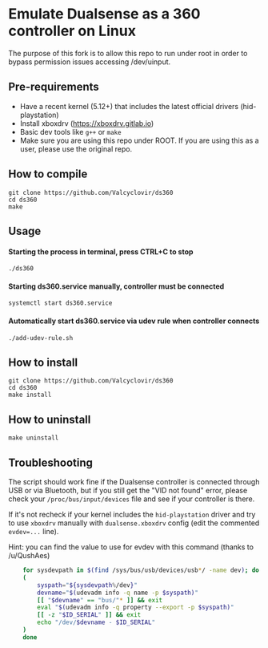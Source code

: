 # Emulate Dualsense as a 360 controller on Linux

The purpose of this fork is to allow this repo to run under root in order to bypass permission issues accessing /dev/uinput.

## Pre-requirements

- Have a recent kernel (5.12+) that includes the latest official drivers (hid-playstation)
- Install xboxdrv (https://xboxdrv.gitlab.io)
- Basic dev tools like `g++` or `make`
- Make sure you are using this repo under ROOT. If you are using this as a user, please use the original repo. 

## How to compile
```
git clone https://github.com/Valcyclovir/ds360
cd ds360
make
```
## Usage
#### Starting the process in terminal, press CTRL+C to stop
```
./ds360
```
#### Starting ds360.service manually, controller must be connected
```
systemctl start ds360.service
```
#### Automatically start ds360.service via udev rule when controller connects
```
./add-udev-rule.sh
```
## How to install
```
git clone https://github.com/Valcyclovir/ds360
cd ds360
make install
```

## How to uninstall

```
make uninstall
```

## Troubleshooting

The script should work fine if the Dualsense controller is connected through USB or via Bluetooth, but if you still get the "VID not found" error, please check your `/proc/bus/input/devices` file and see if your controller is there.

If it's not recheck if your kernel includes the `hid-playstation` driver and try to use `xboxdrv` manually with `dualsense.xboxdrv` config (edit the commented `evdev=...` line).


Hint: you can find the value to use for evdev with this command (thanks to /u/QushAes)
```sh
    for sysdevpath in $(find /sys/bus/usb/devices/usb*/ -name dev); do
    (
        syspath="${sysdevpath%/dev}"
        devname="$(udevadm info -q name -p $syspath)"
        [[ "$devname" == "bus/"* ]] && exit
        eval "$(udevadm info -q property --export -p $syspath)"
        [[ -z "$ID_SERIAL" ]] && exit
        echo "/dev/$devname - $ID_SERIAL"
    )
    done
```